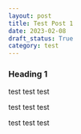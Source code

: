 ```yaml
---
layout: post
title: Test Post 1 
date: 2023-02-08
draft_status: True
category: test
---
```


### Heading 1 

test test test

test test test

test test test 
